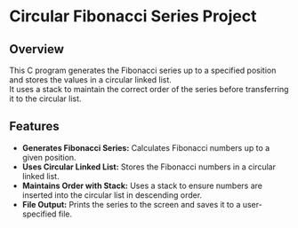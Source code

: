 # Circular Fibonacci Series Project

## Overview

This C program generates the Fibonacci series up to a specified position and stores the values in a circular linked list.<br>
It uses a stack to maintain the correct order of the series before transferring it to the circular list.

## Features

- **Generates Fibonacci Series:** Calculates Fibonacci numbers up to a given position.
- **Uses Circular Linked List:** Stores the Fibonacci numbers in a circular linked list.
- **Maintains Order with Stack:** Uses a stack to ensure numbers are inserted into the circular list in descending order.
- **File Output:** Prints the series to the screen and saves it to a user-specified file.
